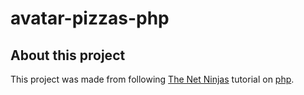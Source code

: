 # avatar-pizzas-php

## About this project
This project was made from following [The Net Ninjas](https://netninja.dev/) tutorial on [php](https://www.youtube.com/playlist?list=PL4cUxeGkcC9gksOX3Kd9KPo-O68ncT05o). 
